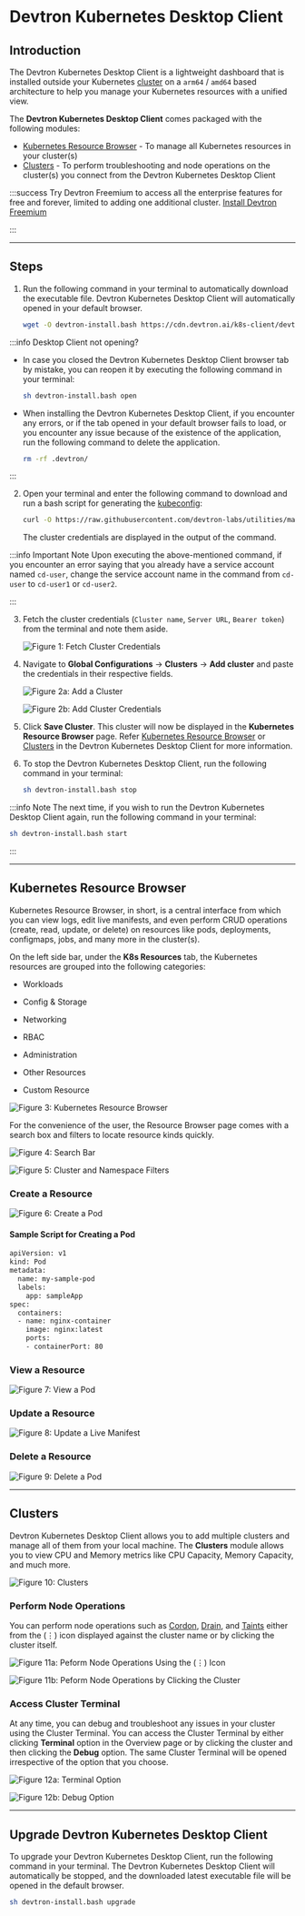 # Devtron Kubernetes Desktop Client

## Introduction

The Devtron Kubernetes Desktop Client is a lightweight dashboard that is installed outside your Kubernetes [cluster](../../reference/glossary.md#cluster) on a `arm64` / `amd64` based architecture to help you manage your Kubernetes resources with a unified view.

The **Devtron Kubernetes Desktop Client** comes packaged with the following modules:

* [Kubernetes Resource Browser](#kubernetes-resource-browser) - To manage all Kubernetes resources in your cluster(s)
* [Clusters](#clusters) - To perform troubleshooting and node operations on the cluster(s) you connect from the Devtron Kubernetes Desktop Client

:::success 
Try Devtron Freemium to access all the enterprise features for free and forever, limited to adding one additional cluster. [Install Devtron Freemium](https://license.devtron.ai/dashboard)

:::

---

## Steps

1. Run the following command in your terminal to automatically download the executable file. Devtron Kubernetes Desktop Client will automatically opened in your default browser.

   ```bash
   wget -O devtron-install.bash https://cdn.devtron.ai/k8s-client/devtron-install.bash && [ -f devtron-install.bash ] && sh devtron-install.bash start
   ```

:::info Desktop Client not opening?
* In case you closed the Devtron Kubernetes Desktop Client browser tab by mistake, you can reopen it by executing the following command in your terminal:

   ```bash
   sh devtron-install.bash open 
   ```     

* When installing the Devtron Kubernetes Desktop Client, if you encounter any errors, or if the tab opened in your default browser fails to load, or you encounter any issue because of the existence of the application, run the following command to delete the application.

   ```bash
   rm -rf .devtron/ 
   ```           

:::

2. Open your terminal and enter the following command to download and run a bash script for generating the [kubeconfig](https://kubernetes.io/docs/tasks/access-application-cluster/configure-access-multiple-clusters/):

   ```bash
   curl -O https://raw.githubusercontent.com/devtron-labs/utilities/main/kubeconfig-exporter/kubernetes_export_sa.sh && bash kubernetes_export_sa.sh cd-user devtroncd
   ```

   The cluster credentials are displayed in the output of the command. 

:::info Important Note
Upon executing the above-mentioned command, if you encounter an error saying that you already have a service account named `cd-user`, change the service account name in the command from `cd-user` to `cd-user1` or `cd-user2`.

:::

3. Fetch the cluster credentials (`Cluster name`, `Server URL`, `Bearer token`) from the terminal and note them aside.

   ![Figure 1: Fetch Cluster Credentials](https://devtron-public-asset.s3.us-east-2.amazonaws.com/images/install-devtron/install+devtron+K8s+client/cluster-credentials.jpg)

4. Navigate to **Global Configurations** → **Clusters** → **Add cluster** and paste the credentials in their respective fields. 

   ![Figure 2a: Add a Cluster](https://devtron-public-asset.s3.us-east-2.amazonaws.com/images/install-devtron/install+devtron+K8s+client/global-configs-clusters.jpg)

   ![Figure 2b: Add Cluster Credentials](https://devtron-public-asset.s3.us-east-2.amazonaws.com/images/install-devtron/install+devtron+K8s+client/adding-cluster.jpg)

5. Click **Save Cluster**. This cluster will now be displayed in the **Kubernetes Resource Browser** page. Refer [Kubernetes Resource Browser](#kubernetes-resource-browser) or [Clusters](#clusters) in the Devtron Kubernetes Desktop Client for more information. 

6. To stop the Devtron Kubernetes Desktop Client, run the following command in your terminal:

   ```bash
   sh devtron-install.bash stop
   ``` 

:::info Note
The next time, if you wish to run the Devtron Kubernetes Desktop Client again, run the following command in your terminal:

```bash
sh devtron-install.bash start
```

:::

---

## Kubernetes Resource Browser

Kubernetes Resource Browser, in short, is a central interface from which you can view logs, edit live manifests, and even perform CRUD operations (create, read, update, or delete) on resources like pods, deployments, configmaps, jobs, and many more in the cluster(s).  

On the left side bar, under the **K8s Resources** tab, the Kubernetes resources are grouped into the following categories:

* Workloads

* Config & Storage

* Networking

* RBAC

* Administration

* Other Resources

* Custom Resource

![Figure 3: Kubernetes Resource Browser](https://devtron-public-asset.s3.us-east-2.amazonaws.com/images/install-devtron/install+devtron+K8s+client/resource-browser.jpg)

For the convenience of the user, the Resource Browser page comes with a search box and filters to locate resource kinds quickly. 

![Figure 4: Search Bar](https://devtron-public-asset.s3.us-east-2.amazonaws.com/images/install-devtron/install+devtron+K8s+client/search-bar.jpg)

![Figure 5: Cluster and Namespace Filters](https://devtron-public-asset.s3.us-east-2.amazonaws.com/images/install-devtron/install+devtron+K8s+client/filter-boxes.jpg)

### Create a Resource 

![Figure 6: Create a Pod](https://devtron-public-asset.s3.us-east-2.amazonaws.com/images/install-devtron/install+devtron+K8s+client/creating-resource.gif)

#### Sample Script for Creating a Pod

```bash
apiVersion: v1
kind: Pod
metadata:
  name: my-sample-pod
  labels:
    app: sampleApp
spec:
  containers:
  - name: nginx-container
    image: nginx:latest
    ports:
    - containerPort: 80
```

### View a Resource

![Figure 7: View a Pod](https://devtron-public-asset.s3.us-east-2.amazonaws.com/images/install-devtron/install+devtron+K8s+client/viewing-resource.gif)

### Update a Resource

![Figure 8: Update a Live Manifest](https://devtron-public-asset.s3.us-east-2.amazonaws.com/images/install-devtron/install+devtron+K8s+client/updating-resource.gif)

### Delete a Resource

![Figure 9: Delete a Pod](https://devtron-public-asset.s3.us-east-2.amazonaws.com/images/install-devtron/install+devtron+K8s+client/deleting-resource.gif)

---

## Clusters

Devtron Kubernetes Desktop Client allows you to add multiple clusters and manage all of them from your local machine. The **Clusters** module allows you to view CPU and Memory metrics like CPU Capacity, Memory Capacity, and much more.

![Figure 10: Clusters](https://devtron-public-asset.s3.us-east-2.amazonaws.com/images/install-devtron/install+devtron+K8s+client/clusters-metrics.jpg)

### Perform Node Operations

You can perform node operations such as [Cordon](https://kubernetes.io/docs/reference/kubectl/generated/kubectl_cordon/), [Drain](https://kubernetes.io/docs/reference/kubectl/generated/kubectl_drain/), and [Taints](https://kubernetes.io/docs/concepts/scheduling-eviction/taint-and-toleration/) either from the (&#8942;) icon displayed against the cluster name or by clicking the cluster itself.

![Figure 11a: Peform Node Operations Using the (&#8942;) Icon](https://devtron-public-asset.s3.us-east-2.amazonaws.com/images/install-devtron/install+devtron+K8s+client/cluster-node-operations.jpg)

![Figure 11b: Peform Node Operations by Clicking the Cluster](https://devtron-public-asset.s3.us-east-2.amazonaws.com/images/install-devtron/install+devtron+K8s+client/cluster-view.jpg)

### Access Cluster Terminal

At any time, you can debug and troubleshoot any issues in your cluster using the Cluster Terminal. You can access the Cluster Terminal by either clicking **Terminal** option in the Overview page or by clicking the cluster and then clicking the **Debug** option. The same Cluster Terminal will be opened irrespective of the option that you choose. 

![Figure 12a: Terminal Option](https://devtron-public-asset.s3.us-east-2.amazonaws.com/images/install-devtron/install+devtron+K8s+client/terminal-option.jpg)

![Figure 12b: Debug Option](https://devtron-public-asset.s3.us-east-2.amazonaws.com/images/install-devtron/install+devtron+K8s+client/debug-option.jpg)

---

## Upgrade Devtron Kubernetes Desktop Client 
To upgrade your Devtron Kubernetes Desktop Client, run the following command in your terminal. The Devtron Kubernetes Desktop Client will automatically be stopped, and the downloaded latest executable file will be opened in the default browser.

```bash
sh devtron-install.bash upgrade
```